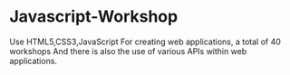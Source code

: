 # Javascript-Workshop
Use HTML5,CSS3,JavaScript For creating web applications, a total of 40 workshops And there is also the use of various APIs within web applications.
